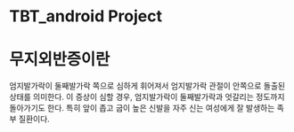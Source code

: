 # TBT_android Project

# 무지외반증이란 
엄지발가락이 둘째발가락 쪽으로 심하게 휘어져서 엄지발가락 관절이 안쪽으로 돌출된 상태를 의미한다.
이 증상이 심할 경우, 엄지발가락이 둘째발가락과 엇갈리는 정도까지 돌아가기도 한다.
특히 앞이 좁고 굽이 높은 신발을 자주 신는 여성에게 잘 발생하는 족부 질환이다.

